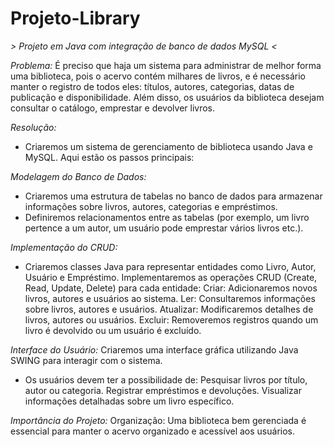 # Projeto-Library
*> Projeto em Java com integração de banco de dados MySQL <*

_Problema:_
É preciso que haja um sistema para administrar de melhor forma uma biblioteca, pois o acervo contém milhares de livros, e é necessário manter o registro de todos eles: títulos, autores, categorias, datas de publicação e disponibilidade. Além disso, os usuários da biblioteca desejam consultar o catálogo, emprestar e devolver livros.

_Resolução:_
- Criaremos um sistema de gerenciamento de biblioteca usando Java e MySQL. Aqui estão os passos principais:

_Modelagem do Banco de Dados:_
- Criaremos uma estrutura de tabelas no banco de dados para armazenar informações sobre livros, autores, categorias e empréstimos.
- Definiremos relacionamentos entre as tabelas (por exemplo, um livro pertence a um autor, um usuário pode emprestar vários livros etc.).

_Implementação do CRUD:_
- Criaremos classes Java para representar entidades como Livro, Autor, Usuário e Empréstimo. Implementaremos as operações CRUD (Create, Read, Update, Delete) para cada entidade:
Criar: Adicionaremos novos livros, autores e usuários ao sistema.
Ler: Consultaremos informações sobre livros, autores e usuários.
Atualizar: Modificaremos detalhes de livros, autores ou usuários.
Excluir: Removeremos registros quando um livro é devolvido ou um usuário é excluído.

_Interface do Usuário:_
Criaremos uma interface gráfica utilizando Java SWING para interagir com o sistema.

- Os usuários devem ter a possibilidade de:
Pesquisar livros por título, autor ou categoria.
Registrar empréstimos e devoluções.
Visualizar informações detalhadas sobre um livro específico.


_Importância do Projeto:_
Organização: Uma biblioteca bem gerenciada é essencial para manter o acervo organizado e acessível aos usuários.

